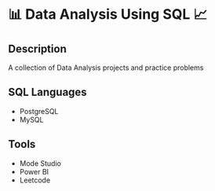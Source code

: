 # :bar_chart: Data Analysis Using SQL :chart_with_upwards_trend:

## Description
A collection of Data Analysis projects and practice problems

## SQL Languages
- PostgreSQL
- MySQL

## Tools
- Mode Studio
- Power BI
- Leetcode
